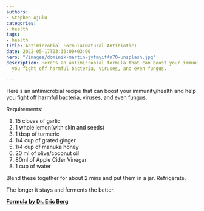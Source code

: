 ```yaml
---
authors:
- Stephen Ajulu
categories:
- health
tags:
- health
title: Antimicrobial Formula(Natural Antibiotic)
date: 2022-05-17T03:36:00+03:00
hero: "/images/dominik-martin-jyfmyif4n70-unsplash.jpg"
description: Here's an antimicrobial formula that can boost your immunity and help
  you fight off harmful bacteria, viruses, and even fungus.

---
```

Here's an antimicrobial recipe that can boost your immunity/health and help you fight off harmful bacteria, viruses, and even fungus.

Requirements:

1. 15 cloves of garlic
2. 1 whole lemon(with skin and seeds)
3. 1 tbsp of turmeric
4. 1/4 cup of grated ginger
5. 1/4 cup of manuka honey
6. 20 ml of olive/coconut oil
7. 80ml of Apple Cider Vinegar
8. 1 cup of water

Blend these together for about 2 mins and put them in a jar. Refrigerate.

The longer it stays and ferments the better.

[**Formula by Dr. Eric Berg**](https://www.youtube.com/watch?v=vnvfiCXs45E)